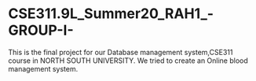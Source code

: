 # CSE311.9L_Summer20_RAH1_-GROUP-I-
This is the final project for our Database management system,CSE311 course in NORTH SOUTH UNIVERSITY. We tried to create an Online blood management system.
